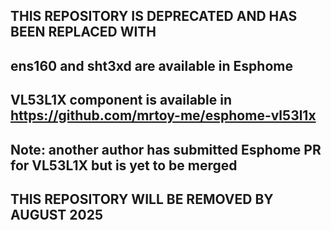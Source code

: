 ## THIS REPOSITORY IS DEPRECATED AND HAS BEEN REPLACED WITH 
## ens160 and sht3xd are available in Esphome
## VL53L1X component is available in https://github.com/mrtoy-me/esphome-vl53l1x
## Note: another author has submitted Esphome PR for VL53L1X but is yet to be merged
## THIS REPOSITORY WILL BE REMOVED BY AUGUST 2025
